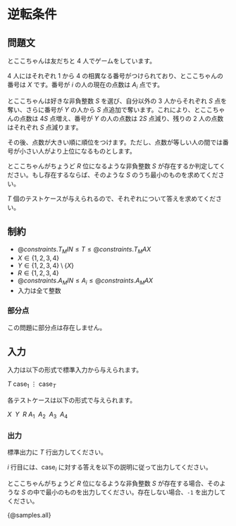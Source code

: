# 逆転条件
## 問題文

とここちゃんは友だちと $4$ 人でゲームをしています。

$4$ 人にはそれぞれ $1$ から $4$ の相異なる番号がつけられており、とここちゃんの番号は $X$ です。番号が $i$ の人の現在の点数は $A_i$ 点です。

とここちゃんは好きな非負整数 $S$ を選び、自分以外の $3$ 人からそれぞれ $S$ 点を奪い、さらに番号が $Y$ の人から $S$ 点追加で奪います。これにより、とここちゃんの点数は $4S$ 点増え、番号が $Y$ の人の点数は $2S$ 点減り、残りの $2$ 人の点数はそれぞれ $S$ 点減ります。

その後、点数が大きい順に順位をつけます。ただし、点数が等しい人の間では番号が小さい人がより上位になるものとします。

とここちゃんがちょうど $R$ 位になるような非負整数 $S$ が存在するか判定してください。もし存在するならば、そのような $S$ のうち最小のものを求めてください。

$T$ 個のテストケースが与えられるので、それぞれについて答えを求めてください。

## 制約

- ${@constraints.T_MIN} \le T \le {@constraints.T_MAX}$
- $X \in \lbrace 1, 2, 3, 4 \rbrace$
- $Y \in \lbrace 1, 2, 3, 4 \rbrace \setminus \{X\}$
- $R \in \lbrace 1, 2, 3, 4 \rbrace$
- ${@constraints.A_MIN} \le A_i \le {@constraints.A_MAX}$
- 入力は全て整数

### 部分点

この問題に部分点は存在しません。

## 入力

入力は以下の形式で標準入力から与えられます。

<div class="code-math">

$T$
$\mathrm{case}_1$
$\vdots$
$\mathrm{case}_T$

</div>

各テストケースは以下の形式で与えられます。

<div class = "code-math">

$X\ \ Y\ \ R$
$A_1\ \ A_2\ \ A_3\ \ A_4$

</div>

### 出力

標準出力に $T$ 行出力してください。

$i$ 行目には、$\mathrm{case}_i$ に対する答えを以下の説明に従って出力してください。

とここちゃんがちょうど $R$ 位になるような非負整数 $S$ が存在する場合、そのような $S$ の中で最小のものを出力してください。存在しない場合、`-1` を出力してください。

{@samples.all}